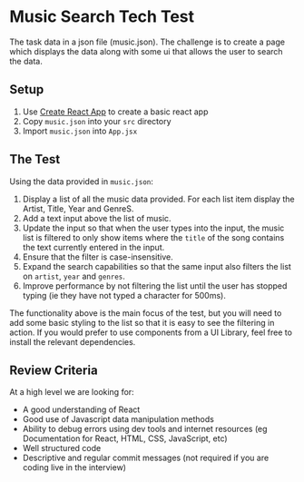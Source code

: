 # Music Search Tech Test
The task data in a json file (music.json). The challenge is to create a page which displays the data along with some ui that allows the user to search the data.

## Setup
1. Use [Create React App](https://create-react-app.dev/) to create a basic react app
2. Copy `music.json` into your `src` directory
3. Import `music.json` into `App.jsx`

## The Test
Using the data provided in `music.json`:

1. Display a list of all the music data provided. For each list item display the Artist, Title, Year and GenreS.
2. Add a text input above the list of music.
3. Update the input so that when the user types into the input, the music list is filtered to only show items where the `title` of the song contains the text currently entered in the input.
4. Ensure that the filter is case-insensitive.
4. Expand the search capabilities so that the same input also filters the list on `artist`, `year` and `genres`.
5. Improve performance by not filtering the list until the user has stopped typing (ie they have not typed a character for 500ms).

The functionality above is the main focus of the test, but you will need to add some basic styling to the list so that it is easy to see the filtering in action.
If you would prefer to use components from a UI Library, feel free to install the relevant dependencies.

## Review Criteria

At a high level we are looking for:

- A good understanding of React
- Good use of Javascript data manipulation methods
- Ability to debug errors using dev tools and internet resources (eg Documentation for React, HTML, CSS, JavaScript, etc)
- Well structured code
- Descriptive and regular commit messages (not required if you are coding live in the interview)
